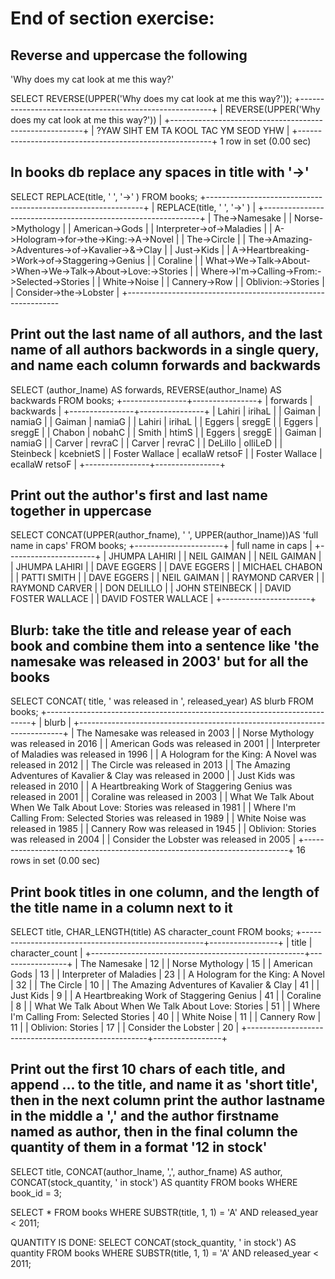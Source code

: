 # End of section exercise:

## Reverse and uppercase the following

'Why does my cat look at me this way?'

SELECT REVERSE(UPPER('Why does my cat look at me this way?'));
+--------------------------------------------------------+
| REVERSE(UPPER('Why does my cat look at me this way?')) |
+--------------------------------------------------------+
| ?YAW SIHT EM TA KOOL TAC YM SEOD YHW                   |
+--------------------------------------------------------+
1 row in set (0.00 sec)

## In books db replace any spaces in title with '->'

SELECT REPLACE(title, ' ', '->' ) FROM books;
+--------------------------------------------------------------+
| REPLACE(title, ' ', '->' )                                   |
+--------------------------------------------------------------+
| The->Namesake                                                |
| Norse->Mythology                                             |
| American->Gods                                               |
| Interpreter->of->Maladies                                    |
| A->Hologram->for->the->King:->A->Novel                       |
| The->Circle                                                  |
| The->Amazing->Adventures->of->Kavalier->&->Clay              |
| Just->Kids                                                   |
| A->Heartbreaking->Work->of->Staggering->Genius               |
| Coraline                                                     |
| What->We->Talk->About->When->We->Talk->About->Love:->Stories |
| Where->I'm->Calling->From:->Selected->Stories                |
| White->Noise                                                 |
| Cannery->Row                                                 |
| Oblivion:->Stories                                           |
| Consider->the->Lobster                                       |
+-------------------------------------------------------------

## Print out the last name of all authors, and the last name of all authors backwords in a single query, and name each column forwards and backwards 

SELECT (author_lname) AS forwards, REVERSE(author_lname) AS backwards FROM books;
+----------------+----------------+
| forwards       | backwards      |
+----------------+----------------+
| Lahiri         | irihaL         |
| Gaiman         | namiaG         |
| Gaiman         | namiaG         |
| Lahiri         | irihaL         |
| Eggers         | sreggE         |
| Eggers         | sreggE         |
| Chabon         | nobahC         |
| Smith          | htimS          |
| Eggers         | sreggE         |
| Gaiman         | namiaG         |
| Carver         | revraC         |
| Carver         | revraC         |
| DeLillo        | olliLeD        |
| Steinbeck      | kcebnietS      |
| Foster Wallace | ecallaW retsoF |
| Foster Wallace | ecallaW retsoF |
+----------------+----------------+

## Print out the author's first and last name together in uppercase 


SELECT CONCAT(UPPER(author_fname), ' ', UPPER(author_lname))AS  'full name in caps' FROM books;
+----------------------+
| full name in caps    |
+----------------------+
| JHUMPA LAHIRI        |
| NEIL GAIMAN          |
| NEIL GAIMAN          |
| JHUMPA LAHIRI        |
| DAVE EGGERS          |
| DAVE EGGERS          |
| MICHAEL CHABON       |
| PATTI SMITH          |
| DAVE EGGERS          |
| NEIL GAIMAN          |
| RAYMOND CARVER       |
| RAYMOND CARVER       |
| DON DELILLO          |
| JOHN STEINBECK       |
| DAVID FOSTER WALLACE |
| DAVID FOSTER WALLACE |
+----------------------+

## Blurb: take the title and release year of each book and combine them into a sentence like 'the namesake was released in 2003' but for all the books

SELECT CONCAT( title, ' was released in ', released_year) AS blurb FROM books;
+--------------------------------------------------------------------------+
| blurb                                                                    |
+--------------------------------------------------------------------------+
| The Namesake was released in 2003                                        |
| Norse Mythology was released in 2016                                     |
| American Gods was released in 2001                                       |
| Interpreter of Maladies was released in 1996                             |
| A Hologram for the King: A Novel was released in 2012                    |
| The Circle was released in 2013                                          |
| The Amazing Adventures of Kavalier & Clay was released in 2000           |
| Just Kids was released in 2010                                           |
| A Heartbreaking Work of Staggering Genius was released in 2001           |
| Coraline was released in 2003                                            |
| What We Talk About When We Talk About Love: Stories was released in 1981 |
| Where I'm Calling From: Selected Stories was released in 1989            |
| White Noise was released in 1985                                         |
| Cannery Row was released in 1945                                         |
| Oblivion: Stories was released in 2004                                   |
| Consider the Lobster was released in 2005                                |
+--------------------------------------------------------------------------+
16 rows in set (0.00 sec)

## Print book titles in one column, and the length of the title name in a column next to it


SELECT title, CHAR_LENGTH(title) AS character_count FROM books;
+-----------------------------------------------------+-----------------+
| title                                               | character_count |
+-----------------------------------------------------+-----------------+
| The Namesake                                        |              12 |
| Norse Mythology                                     |              15 |
| American Gods                                       |              13 |
| Interpreter of Maladies                             |              23 |
| A Hologram for the King: A Novel                    |              32 |
| The Circle                                          |              10 |
| The Amazing Adventures of Kavalier & Clay           |              41 |
| Just Kids                                           |               9 |
| A Heartbreaking Work of Staggering Genius           |              41 |
| Coraline                                            |               8 |
| What We Talk About When We Talk About Love: Stories |              51 |
| Where I'm Calling From: Selected Stories            |              40 |
| White Noise                                         |              11 |
| Cannery Row                                         |              11 |
| Oblivion: Stories                                   |              17 |
| Consider the Lobster                                |              20 |
+-----------------------------------------------------+-----------------+

## Print out the first 10 chars of each title, and append ... to the title, and name it as 'short title', then in the next column print the author lastname in the middle a ',' and the author firstname named as author, then in the final column the quantity of them in a format '12 in stock'

 SELECT title, CONCAT(author_lname, ',', author_fname) AS author, CONCAT(stock_quantity, ' in stock') AS quantity FROM books WHERE book_id = 3;

SELECT * FROM books  WHERE SUBSTR(title, 1, 1) = 'A' AND released_year < 2011;







QUANTITY IS DONE:
SELECT CONCAT(stock_quantity, ' in stock') AS quantity FROM books  WHERE SUBSTR(title, 1, 1) = 'A' AND released_year < 2011;